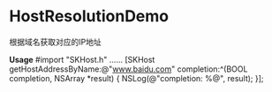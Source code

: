 # HostResolutionDemo

根据域名获取对应的IP地址

**Usage**
#import "SKHost.h"
......
[SKHost getHostAddressByName:@"www.baidu.com" completion:^(BOOL completion, NSArray *result) {
        NSLog(@"completion: %@", result);
}];
